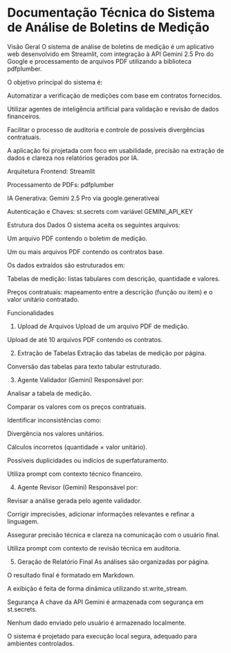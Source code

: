 # Documentação Técnica do Sistema de Análise de Boletins de Medição
Visão Geral
O sistema de análise de boletins de medição é um aplicativo web desenvolvido em Streamlit, com integração à API Gemini 2.5 Pro do Google e processamento de arquivos PDF utilizando a biblioteca pdfplumber.

O objetivo principal do sistema é:

Automatizar a verificação de medições com base em contratos fornecidos.

Utilizar agentes de inteligência artificial para validação e revisão de dados financeiros.

Facilitar o processo de auditoria e controle de possíveis divergências contratuais.

A aplicação foi projetada com foco em usabilidade, precisão na extração de dados e clareza nos relatórios gerados por IA.

Arquitetura
Frontend: Streamlit

Processamento de PDFs: pdfplumber

IA Generativa: Gemini 2.5 Pro via google.generativeai

Autenticação e Chaves: st.secrets com variável GEMINI_API_KEY

Estrutura dos Dados
O sistema aceita os seguintes arquivos:

Um arquivo PDF contendo o boletim de medição.

Um ou mais arquivos PDF contendo os contratos base.

Os dados extraídos são estruturados em:

Tabelas de medição: listas tabulares com descrição, quantidade e valores.

Preços contratuais: mapeamento entre a descrição (função ou item) e o valor unitário contratado.

Funcionalidades
1. Upload de Arquivos
Upload de um arquivo PDF de medição.

Upload de até 10 arquivos PDF contendo os contratos.

2. Extração de Tabelas
Extração das tabelas de medição por página.

Conversão das tabelas para texto tabular estruturado.

3. Agente Validador (Gemini)
Responsável por:

Analisar a tabela de medição.

Comparar os valores com os preços contratuais.

Identificar inconsistências como:

Divergência nos valores unitários.

Cálculos incorretos (quantidade × valor unitário).

Possíveis duplicidades ou indícios de superfaturamento.

Utiliza prompt com contexto técnico financeiro.

4. Agente Revisor (Gemini)
Responsável por:

Revisar a análise gerada pelo agente validador.

Corrigir imprecisões, adicionar informações relevantes e refinar a linguagem.

Assegurar precisão técnica e clareza na comunicação com o usuário final.

Utiliza prompt com contexto de revisão técnica em auditoria.

5. Geração de Relatório Final
As análises são organizadas por página.

O resultado final é formatado em Markdown.

A exibição é feita de forma dinâmica utilizando st.write_stream.

Segurança
A chave da API Gemini é armazenada com segurança em st.secrets.

Nenhum dado enviado pelo usuário é armazenado localmente.

O sistema é projetado para execução local segura, adequado para ambientes controlados.

